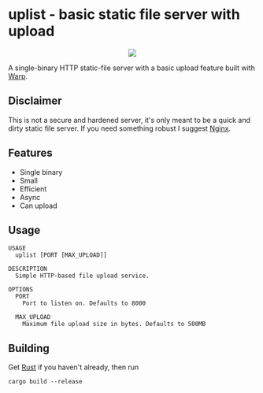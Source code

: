 # uplist - basic static file server with upload

<p align="center">
  <img src="https://raw.githubusercontent.com/b-fuze/uplist/master/assets/upload-server.gif" />
</p>

A single-binary HTTP static-file server with a basic upload feature built with
[Warp](https://github.com/seanmonstar/warp).

## Disclaimer
This is not a secure and hardened server, it's only meant to be a quick and
dirty static file server. If you need something robust I suggest [Nginx](https://nginx.org/).

## Features

 - Single binary
 - Small
 - Efficient
 - Async
 - Can upload

## Usage
```
USAGE
  uplist [PORT [MAX_UPLOAD]]

DESCRIPTION
  Simple HTTP-based file upload service.

OPTIONS
  PORT
    Port to listen on. Defaults to 8000

  MAX_UPLOAD
    Maximum file upload size in bytes. Defaults to 500MB
```

## Building
Get [Rust](https://www.rust-lang.org/tools/install) if you haven't already, then run
```
cargo build --release
```

